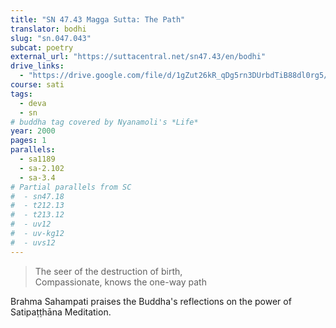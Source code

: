 ```yaml
---
title: "SN 47.43 Magga Sutta: The Path"
translator: bodhi
slug: "sn.047.043"
subcat: poetry
external_url: "https://suttacentral.net/sn47.43/en/bodhi"
drive_links:
  - "https://drive.google.com/file/d/1gZut26kR_qDg5rn3DUrbdTiB88dl0rg5/view?usp=drivesdk"
course: sati
tags:
  - deva
  - sn
# buddha tag covered by Nyanamoli's *Life*
year: 2000
pages: 1
parallels:
  - sa1189
  - sa-2.102
  - sa-3.4
# Partial parallels from SC
#  - sn47.18
#  - t212.13
#  - t213.12
#  - uv12
#  - uv-kg12
#  - uvs12
---
```


> The seer of the destruction of birth,  
Compassionate, knows the one-way path

Brahma Sahampati praises the Buddha's reflections on the power of Satipaṭṭhāna Meditation.

